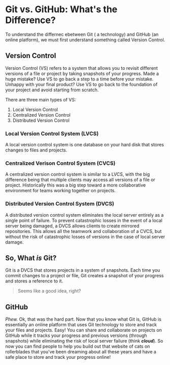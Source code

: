 # Git vs. GitHub: What's the Difference? 

To understand the differnec ebetween Git ( a technology) and GitHub (an online platform), we must first understand something called Version Control.

## Version Control

Version Control (VS) refers to a system that allows you to revisit different versions of a file or project by taking snapshots of your progress. Made a huge mistake? Use VS to go back a step to a time before your mistake. Unhappy with your final product? Use VS to go back to the foundation of your project and avoid starting from scratch. 

There are three main types of VS:

1. Local Version Control
2. Centralized Version Control
3. Distributed Version Control

### Local Version Control System (LVCS)

A local version control system is one database on your hard disk that stores changes to files and projects.

### Centralized Verison Control System (CVCS)

A centralized version control system is similar to a LVCS, with the big difference being that multiple clients may access all versions of a file or project. Historically this was a big step toward a more collaborative environment for teams working together on projects.

### Distributed Version Control System (DVCS)

A distributed version control system eliminates the local server entirely as a single point of failure. To prevent catastrophic losses in the event of a local server being damaged, a DVCS allows clients to create mirrored repositories. This allows all the teamwork and collaboration of a CVCS, but without the risk of catastrophic losses of versions in the case of local server damage.

## So, What *is* Git?

Git is a DVCS that stores projects in a system of snapshots. Each time you commit changes to a project or file, Git creates a snapshot of your progress and stores a reference to it. 

> Seems like a good idea, right? 

## GitHub

*Phew.* Ok, that was the hard part. Now that you know what Git is, GitHub is essentially an online platform that uses Git technology to store and track your files and projects. Easy! You can share and collaborate on projects on GitHub while it tracks your progress and previous versions (through snapshots) while eliminating the risk of local server failure (think ***cloud***). So now you can find people to help you build out that website of cats on rollerblades that you've been dreaming about all these years and have a safe place to store and track your progress online! 





